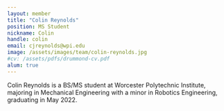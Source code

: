 ```yaml
---
layout: member
title: "Colin Reynolds"
position: MS Student
nickname: Colin
handle: colin
email: cjreynolds@wpi.edu
image: /assets/images/team/colin-reynolds.jpg
#cv: /assets/pdfs/drummond-cv.pdf
alum: true
---
```

Colin Reynolds is a BS/MS student at Worcester Polytechnic Institute, majoring in Mechanical Engineering with a minor in Robotics Engineering, graduating in May 2022.
